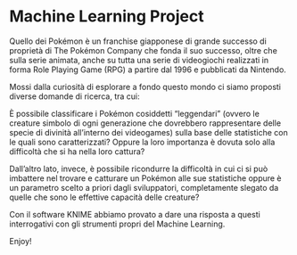 # Machine Learning Project

Quello dei Pokémon è un franchise giapponese di grande successo di proprietà di The Pokémon Company che fonda il suo successo, oltre che sulla serie animata, anche su tutta una serie di videogiochi realizzati in forma Role Playing Game (RPG) a partire dal 1996 e pubblicati da Nintendo. 

Mossi dalla curiosità di esplorare a fondo questo mondo ci siamo proposti diverse domande di ricerca, tra cui:

È possibile classificare i Pokémon cosiddetti “leggendari” (ovvero le creature simbolo di ogni generazione che dovrebbero rappresentare delle specie di divinità all’interno dei videogames) sulla base delle statistiche con le quali sono caratterizzati? Oppure la loro importanza è dovuta solo alla difficoltà che si ha nella loro cattura?

Dall’altro lato, invece, è possibile ricondurre la difficoltà in cui ci si può imbattere nel trovare e catturare un Pokémon alle sue statistiche oppure è un parametro scelto a priori dagli sviluppatori, completamente slegato da quelle che sono le effettive capacità delle creature?

Con il software KNIME abbiamo provato a dare una risposta a questi interrogativi con gli strumenti propri del Machine Learning.

Enjoy!
